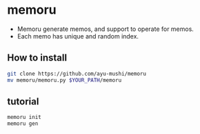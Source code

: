 memoru
=======

* Memoru generate memos, and support to operate for memos.
* Each memo has unique and random index.

How to install
-------
```sh
git clone https://github.com/ayu-mushi/memoru
mv memoru/memoru.py $YOUR_PATH/memoru
```

tutorial
--------
```sh
memoru init
memoru gen
```
